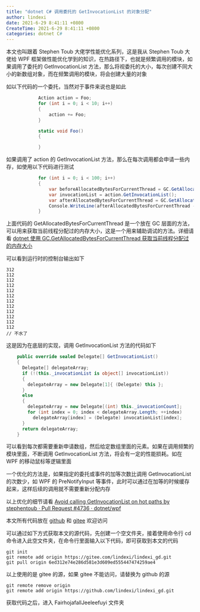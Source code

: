 ```yaml
---
title: "dotnet C# 调用委托的 GetInvocationList 的对象分配"
author: lindexi
date: 2021-6-29 8:41:11 +0800
CreateTime: 2021-6-29 8:41:11 +0800
categories: dotnet C#
---
```


本文也叫跟着 Stephen Toub 大佬学性能优化系列，这是我从 Stephen Toub 大佬给 WPF 框架做性能优化学到的知识，在热路径下，也就是频繁调用的模块，如果调用了委托的 GetInvocationList 方法，那么将视委托的大小，每次创建不同大小的新数组对象，而在频繁调用的模块，将会创建大量的对象

<!--more-->


<!-- 发布 -->

如以下代码的一个委托，当然对于事件来说也是如此

```csharp
            Action action = Foo;
            for (int i = 0; i < 10; i++)
            {
                action += Foo;
            }

            static void Foo()
            {

            }
```

如果调用了 action 的 GetInvocationList 方法，那么在每次调用都会申请一些内存，如使用以下代码进行测试

```csharp
            for (int i = 0; i < 100; i++)
            {
                var beforeAllocatedBytesForCurrentThread = GC.GetAllocatedBytesForCurrentThread();
                var invocationList = action.GetInvocationList();
                var afterAllocatedBytesForCurrentThread = GC.GetAllocatedBytesForCurrentThread();
                Console.WriteLine(afterAllocatedBytesForCurrentThread - beforeAllocatedBytesForCurrentThread);
            }
```

上面代码的 GetAllocatedBytesForCurrentThread 是一个放在 GC 层面的方法，可以用来获取当前线程分配过的内存大小，这是一个用来辅助调试的方法。详细请看 [dotnet 使用 GC.GetAllocatedBytesForCurrentThread 获取当前线程分配过的内存大小](https://blog.lindexi.com/post/dotnet-%E4%BD%BF%E7%94%A8-GC.GetAllocatedBytesForCurrentThread-%E8%8E%B7%E5%8F%96%E5%BD%93%E5%89%8D%E7%BA%BF%E7%A8%8B%E5%88%86%E9%85%8D%E8%BF%87%E7%9A%84%E5%86%85%E5%AD%98%E5%A4%A7%E5%B0%8F.html)

可以看到运行时的控制台输出如下

```
312
112
112
112
112
112
112
112
112
112
112
112
// 不水了
```

这是因为在底层的实现，调用 GetInvocationList 方法的代码如下

```csharp
    public override sealed Delegate[] GetInvocationList()
    {
      Delegate[] delegateArray;
      if (!(this._invocationList is object[] invocationList))
      {
        delegateArray = new Delegate[1]{ (Delegate) this };
      }
      else
      {
        delegateArray = new Delegate[(int) this._invocationCount];
        for (int index = 0; index < delegateArray.Length; ++index)
          delegateArray[index] = (Delegate) invocationList[index];
      }
      return delegateArray;
    }
```

可以看到每次都需要重新申请数组，然后给定数组里面的元素。如果在调用频繁的模块里面，不断调用 GetInvocationList 方法，将会有一定的性能损耗。如在 WPF 的移动鼠标等逻辑里面

一个优化的方法是，如果指定的委托或事件的加等次数比调用 GetInvocationList 的次数少，如 WPF 的 PreNotifyInput 等事件，此时可以通过在加等的时候缓存起来，这样后续的调用就不需要重新分配内存

以上优化的细节请看 [Avoid calling GetInvocationList on hot paths by stephentoub · Pull Request #4736 · dotnet/wpf](https://github.com/dotnet/wpf/pull/4736)

本文所有代码放在 [github](https://github.com/lindexi/lindexi_gd/tree/6ed312e74e286d581e3d609ed555447474259ae4/FairhojafallJeeleefuyi) 和 [gitee](https://gitee.com/lindexi/lindexi_gd/tree/6ed312e74e286d581e3d609ed555447474259ae4/FairhojafallJeeleefuyi) 欢迎访问

可以通过如下方式获取本文的源代码，先创建一个空文件夹，接着使用命令行 cd 命令进入此空文件夹，在命令行里面输入以下代码，即可获取到本文的代码

```
git init
git remote add origin https://gitee.com/lindexi/lindexi_gd.git
git pull origin 6ed312e74e286d581e3d609ed555447474259ae4
```

以上使用的是 gitee 的源，如果 gitee 不能访问，请替换为 github 的源

```
git remote remove origin
git remote add origin https://github.com/lindexi/lindexi_gd.git
```

获取代码之后，进入 FairhojafallJeeleefuyi 文件夹


